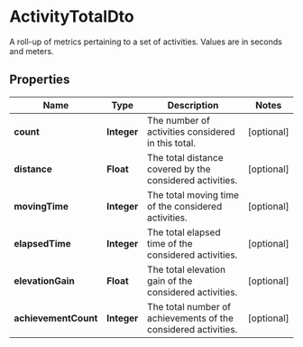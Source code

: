 

# ActivityTotalDto

A roll-up of metrics pertaining to a set of activities. Values are in seconds and meters.
## Properties

Name | Type | Description | Notes
------------ | ------------- | ------------- | -------------
**count** | **Integer** | The number of activities considered in this total. |  [optional]
**distance** | **Float** | The total distance covered by the considered activities. |  [optional]
**movingTime** | **Integer** | The total moving time of the considered activities. |  [optional]
**elapsedTime** | **Integer** | The total elapsed time of the considered activities. |  [optional]
**elevationGain** | **Float** | The total elevation gain of the considered activities. |  [optional]
**achievementCount** | **Integer** | The total number of achievements of the considered activities. |  [optional]



